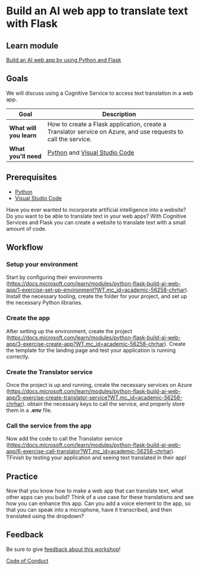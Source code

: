 # Build an AI web app to translate text with Flask

## Learn module

[Build an AI web app by using Python and Flask](https://docs.microsoft.com/learn/modules/python-flask-build-ai-web-app/?WT.mc_id=academic-56258-chrhar)

## Goals

We will discuss using a Cognitive Service to access text translation in a web app.

| **Goal**                                          | Description                                                                                                    |
| ------------------------------------------------- | -------------------------------------------------------------------------------------------------------------- |
| **What will you learn**                           | How to create a Flask application, create a Translator service on Azure, and use requests to call the service. |
| **What you'll need**                              | [Python](https://docs.microsoft.com/learn/modules/python-install-vscode/?WT.mc_id=academic-56258-chrhar) and [Visual Studio Code](https://code.visualstudio.com?WT.mc_id=academic-56258-chrhar)                                          |                                                                                    |


## Prerequisites

- [Python](https://docs.microsoft.com/learn/modules/python-install-vscode/?WT.mc_id=academic-56258-chrhar)
- [Visual Studio Code](https://code.visualstudio.com?WT.mc_id=academic-56258-chrhar)


Have you ever wanted to incorporate artificial intelligence into a website? Do you want to be able to translate text in your web apps? With Cognitive Services and Flask you can create a website to translate text with a small amount of code.


## Workflow

### Setup your environment

Start by configuring their environments (https://docs.microsoft.com/learn/modules/python-flask-build-ai-web-app/1-exercise-set-up-environment?WT.mc_id=academic-56258-chrhar). Install the necessary tooling, create the folder for your project, and set up the necessary Python libraries.

### Create the app

After setting up the environment, create the project (https://docs.microsoft.com/learn/modules/python-flask-build-ai-web-app/3-exercise-create-app?WT.mc_id=academic-56258-chrhar). Create the template for the landing page and test your application is running correctly.

### Create the Translator service

Once the project is up and running, create the necessary services on Azure (https://docs.microsoft.com/learn/modules/python-flask-build-ai-web-app/5-exercise-create-translator-service?WT.mc_id=academic-56258-chrhar). obtain the necessary keys to call the service, and properly store them in a **.env** file.

### Call the service from the app

Now add the code to call the Translator service (https://docs.microsoft.com/learn/modules/python-flask-build-ai-web-app/6-exercise-call-translator?WT.mc_id=academic-56258-chrhar). TFinish by testing your application and seeing text translated in their app!

## Practice

Now that you know how to make a web app that can translate text, what other apps can you build? Think of a use case for these translations and see how you can enhance this app. Can you add a voice element to the app, so that you can speak into a microphone, have it transcribed, and then translated using the dropdown?

## Feedback

Be sure to give [feedback about this workshop](https://forms.office.com/r/MdhJWMZthR)!

[Code of Conduct](../../CODE_OF_CONDUCT.md)
